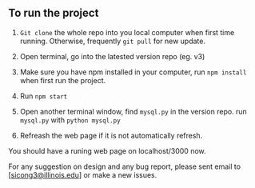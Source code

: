 ## To run the project

1. `Git clone` the whole repo into you local computer when first time running. Otherwise, frequently `git pull` for new update.

2. Open terminal, go into the latested version repo (eg. v3)

3. Make sure you have npm installed in your computer, run `npm install` when first run the project.

4. Run `npm start` 

5. Open another terminal window, find `mysql.py` in the version repo. run `mysql.py` with `python mysql.py`

6. Refreash the web page if it is not automatically refresh.

You should have a runing web page on localhost/3000 now.

For any suggestion on design and any bug report, please sent email to [sicong3@illinois.edu] or make a new issues.



